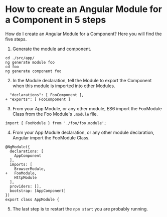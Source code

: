 # How to create an Angular Module for a Component in 5 steps
How do I create an Angular Module for a Component? Here you will find the five steps.

1. Generate the module and component.
```
cd ./src/app/
ng generate module foo
cd foo
ng generate component foo
```
2. In the Module declaration, tell the Module to export the Component when this module is imported into other Modules.
```
  "declarations": [ FooComponent ],
+ "exports": [ FooComponent ]
```
3. From your App Module, or any other module, ES6 import the FooModule Class from the Foo Module's `.module` file.
```
import { FooModule } from './foo/foo.module';
```
4. From your App Module declaration, or any other module declaration, Angular import the FooModule Class.
```
@NgModule({
  declarations: [
    AppComponent
  ],
  imports: [
    BrowserModule,
+   FooModule,
    HttpModule
  ],
  providers: [],
  bootstrap: [AppComponent]
})
export class AppModule {
```
5. The last step is to restart the `npm start` you are probably running.
